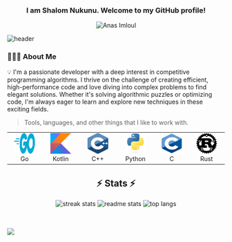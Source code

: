<h3 align="center">I am Shalom Nukunu. Welcome to my GitHub profile!</h3>
<p align="center"> <img src="https://komarev.com/ghpvc/?username=ShalomJunior&label=Profile%20views&color=0e75b6&style=flat" alt="Anas Imloul" /> </p>

![header](https://user-images.githubusercontent.com/59575502/127335491-fdba1874-e943-4d3c-ab8c-678ffe22f8b8.png)

<h3 align="left">👨🏻‍💻  About Me</h3>

💡 I'm a passionate developer with a deep interest in competitive programming algorithms. I thrive on the challenge of creating efficient, high-performance code and love diving into complex problems to find elegant solutions. Whether it's solving algorithmic puzzles or optimizing code, I'm always eager to learn and explore new techniques in these exciting fields.

> Tools, languages, and other things that I like to work with.

<table>
  <tr>
    <td align="center" width="96">
      <a href="#tech">
        <img src="./img/go-flat.svg" width="48" height="48" alt="Golang" />
      </a>
      <br>Go
    </td>
    <td align="center" width="96"> 
      <a href="#tech" >
        <img src="./img/kotlin-1.svg" width="48" height="48" alt="Docker" />
      </a>
      <br>Kotlin
    </td>
    <td align="center" width="96">
      <a href="#tech">
        <img src="./img/c.svg" width="48" height="48" alt="Jsonnet" />
      </a>
      <br>C++
    </td>
    <td align="center" width="96">
      <a href="#tech">
        <img src="./img/python-original.svg" width="48" height="48" alt="Python" />
      </a>
      <br>Python
    </td>
    <td align="center" width="96">
      <a href="#tech">
        <img src="./img/c-1.svg" width="48" height="48" alt="TypeScript" />
      </a>
      <br>C
    </td>
    <td align="center" width="96">
      <a href="#tech" >
        <img src="./img/rust.svg" width="48" height="48" alt="Kubernetes" />
      </a>
      <br>Rust
    </td>
  </tr>
</table>

<h2 align="center">⚡ Stats ⚡</h2>
<be>

<div align="center">
  <img src="https://github-readme-streak-stats-salesp07.vercel.app/?user=ShalomJunior&count_private=true&theme=react&border_radius=10" alt="streak stats" />
  <img src="https://github-readme-stats-salesp07.vercel.app/api?username=ShalomJunior&count_private=true&show_icons=true&theme=react&rank_icon=github&border_radius=10" alt="readme stats" />
<img height="180em" src="https://github-readme-stats-salesp07.vercel.app/api/top-langs/?username=ShalomJunior&hide=HTML&langs_count=8&layout=compact&theme=react&border_radius=10&size_weight=0.5&count_weight=0.5&exclude_repo=github-readme-stats" alt="top langs" />
</div>

<br/><br/>
![](https://hit.yhype.me/github/profile?user_id=76872415)
